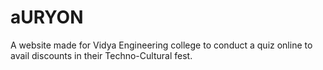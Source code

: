 # aURYON
A website made for Vidya Engineering college to conduct a quiz online to avail discounts in their Techno-Cultural fest.
